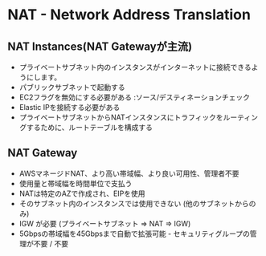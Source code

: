 # NAT - Network Address Translation 
## NAT Instances(NAT Gatewayが主流)
- プライベートサブネット内のインスタンスがインターネットに接続できるようにします。
- パブリックサブネットで起動する
- EC2フラグを無効にする必要がある :ソース/デスティネーションチェック
- Elastic IPを接続する必要がある
- プライベートサブネットからNATインスタンスにトラフィックをルーティングするために、ルートテーブルを構成する

## NAT Gateway
- AWSマネージドNAT、より高い帯域幅、より良い可用性、管理者不要
- 使用量と帯域幅を時間単位で支払う
- NATは特定のAZで作成され、EIPを使用
- そのサブネット内のインスタンスでは使用できない
 (他のサブネットからのみ) 
- IGW が必要 (プライベートサブネット => NAT => IGW)
- 5Gbpsの帯域幅を45Gbpsまで自動で拡張可能 - セキュリティグループの管理が不要 / 不要